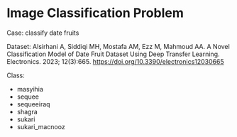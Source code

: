 # Image Classification Problem
Case: classify date fruits

Dataset:
Alsirhani A, Siddiqi MH, Mostafa AM, Ezz M, Mahmoud AA. A Novel Classification Model of Date Fruit Dataset Using Deep Transfer Learning. Electronics. 2023; 12(3):665. https://doi.org/10.3390/electronics12030665 

Class:
- masyihia
- sequee
- sequeeiraq
- shagra
- sukari
- sukari_macnooz
